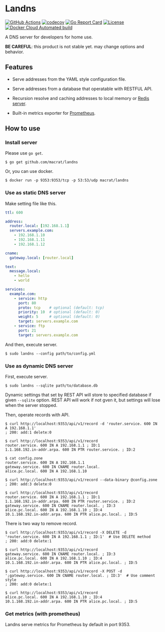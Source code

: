 Landns
======

[![GitHub Actions](https://github.com/macrat/landns/workflows/Test%20and%20Build/badge.svg)](https://github.com/macrat/landns/actions)
[![codecov](https://codecov.io/gh/macrat/landns/branch/master/graph/badge.svg)](https://codecov.io/gh/macrat/landns)
[![Go Report Card](https://goreportcard.com/badge/github.com/macrat/landns)](https://goreportcard.com/report/github.com/macrat/landns)
[![License](https://img.shields.io/github/license/macrat/landns)](https://github.com/macrat/landns/blob/master/LICENSE)
[![Docker Cloud Automated build](https://img.shields.io/docker/cloud/automated/macrat/landns?logo=docker&logoColor=white)](https://hub.docker.com/repository/docker/macrat/landns)

A DNS server for developers for home use.

**BE CAREFUL**: this product is not stable yet. may change options and behavior.


## Features

- Serve addresses from the YAML style configuration file.

- Serve addresses from a database that operatable with RESTFUL API.

- Recursion resolve and caching addresses to local memory or [Redis server](https://redis.io).

- Built-in metrics exporter for [Prometheus](https://prometheus.io).


## How to use

### Install server

Please use `go get`.

``` shell
$ go get github.com/macrat/landns
```

Or, you can use docker.

``` shell
$ docker run -p 9353:9353/tcp -p 53:53/udp macrat/landns
```

### Use as static DNS server

Make setting file like this.

``` yaml
ttl: 600

address:
  router.local: [192.168.1.1]
  servers.example.com:
    - 192.168.1.10
    - 192.168.1.11
    - 192.168.1.12

cname:
  gateway.local: [router.local]

text:
  message.local:
    - hello
    - world

services:
  example.com:
    - service: http
      port: 80
      proto: tcp    # optional (default: tcp)
      priority: 10  # optional (default: 0)
      weight: 5     # optional (default: 0)
      target: servers.example.com
    - service: ftp
      port: 21
      target: servers.example.com
```

And then, execute server.

``` shell
$ sudo landns --config path/to/config.yml
```

### Use as dynamic DNS server

First, execute server.

``` shell
$ sudo landns --sqlite path/to/database.db
```

Dynamic settings that set by REST API will store to specified database if given `--sqlite` option.
REST API will work if not gven it, but settings will lose when the server stopped.

Then, operate records with API.

``` shell
$ curl http://localhost:9353/api/v1/record -d 'router.service. 600 IN A 192.168.1.1'
; 200: add:1 delete:0

$ curl http://localhost:9353/api/v1/record
router.service. 600 IN A 192.168.1.1 ; ID:1
1.1.168.192.in-addr.arpa. 600 IN PTR router.service. ; ID:2
```

```
$ cat config.zone
router.service. 600 IN A 192.168.1.1
gateway.service. 600 IN CNAME router.local.
alice.pc.local. 600 IN A 192.168.1.10

$ curl http://localhost:9353/api/v1/record --data-binary @config.zone
; 200: add:3 delete:0

$ curl http://localhost:9353/api/v1/record
router.service. 600 IN A 192.168.1.1 ; ID:1
1.1.168.192.in-addr.arpa. 600 IN PTR router.service. ; ID:2
gateway.service. 600 IN CNAME router.local. ; ID:3
alice.pc.local. 600 IN A 192.168.1.10 ; ID:4
10.1.168.192.in-addr.arpa. 600 IN PTR alice.pc.local. ; ID:5
```

There is two way to remove record.

``` shell
$ curl http://localhost:9353/api/v1/record -X DELETE -d 'router.service. 600 IN A 192.168.1.1 ; ID:1'  # Use DELETE method
; 200: add:0 delete:1

$ curl http://localhost:9353/api/v1/record
gateway.service. 600 IN CNAME router.local. ; ID:3
alice.pc.local. 600 IN A 192.168.1.10 ; ID:4
10.1.168.192.in-addr.arpa. 600 IN PTR alice.pc.local. ; ID:5

$ curl http://localhost:9353/api/v1/record -X POST -d ';gateway.service. 600 IN CNAME router.local. ; ID:3'  # Use comment style
; 200: add:0 delete:1

$ curl http://localhost:9353/api/v1/record
alice.pc.local. 600 IN A 192.168.1.10 ; ID:4
10.1.168.192.in-addr.arpa. 600 IN PTR alice.pc.local. ; ID:5
```

### Get metrics (with prometheus)

Landns serve metrics for Prometheus by default in port 9353.
